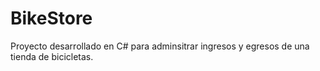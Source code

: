# BikeStore
Proyecto desarrollado en C# para adminsitrar ingresos y egresos de una tienda de bicicletas.
